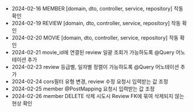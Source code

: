 - 2024-02-16  MEMBER [domain, dto, controller, service, repository] 작동 확인
- 2024-02-19  REVIEW [domain, dto, controller, service, repository] 작동 확인
- 2024-02-20  MOVIE [domain, dto, controller, service, repository] 작동 확인
- 2024-02-21  movie_id에 연결된 review 일괄 조회가 가능하도록 @Query 어노테이션 추가
- 2024-02-23  review 등급별, 일자별 정렬이 가능하도록 @Query 어노테이션 추가
- 2024-02-24  cors필터 유형 변경, review 수정 요청시 입력받는 값 조정
- 2024-02-25  member @PostMapping 요청시 입력받는 값 조정
- 2024-02-26  member DELETE 삭제 시도시 Review FK에 묶여 삭제되지 않는 현상 확인
